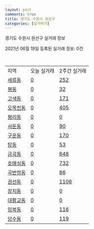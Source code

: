 ```yaml
---
layout: post
comments: true
title: 경기도 수원시 권선구
categories: [실거래가]
---
```


경기도 수원시 권선구 실거래 정보

2021년 06월 19일 등록된 실거래 정보: 0건

<script type="text/javascript">
  google.charts.load('current', {'packages':['corechart']});
  google.charts.setOnLoadCallback(drawChart);

  function drawChart() {
    var data = google.visualization.arrayToDataTable([['거래일', '매매', '전월세', '전매'], ['2021-02', 540, 365, 14], ['2021-03', 637, 470, 4], ['2021-04', 498, 503, 1], ['2021-05', 445, 312, 3], ['2021-06', 72, 115, 1]]);

    var options = {
      title: '최근 유형별 거래량 추이',
      legend: { position: 'bottom' }
    };

    var chart = new google.visualization.LineChart(document.getElementById('columnchart_material'));
    chart.draw(data, (options));
  }
</script>

<div id="columnchart_material" style="width: 450px; margin-left: -35px"></div>
<br>
<table class="sortable">
  <tr>
    <td>지역</td>
    <td>오늘 실거래</td>
    <td>2주간 실거래</td>
  </tr>

  
  <tr class="item">
    <td><a href="4111312600.html">세류동</a></td>
    <td><a href="4111312600.html">0</a></td>
    <td><a href="4111312600.html">252</a></td>
  </tr>
    

  <tr class="item">
    <td><a href="4111312700.html">평동</a></td>
    <td><a href="4111312700.html">0</a></td>
    <td><a href="4111312700.html">32</a></td>
  </tr>
    

  <tr class="item">
    <td><a href="4111312800.html">고색동</a></td>
    <td><a href="4111312800.html">0</a></td>
    <td><a href="4111312800.html">171</a></td>
  </tr>
    

  <tr class="item">
    <td><a href="4111312900.html">오목천동</a></td>
    <td><a href="4111312900.html">0</a></td>
    <td><a href="4111312900.html">405</a></td>
  </tr>
    

  <tr class="item">
    <td><a href="4111313000.html">평리동</a></td>
    <td><a href="4111313000.html">0</a></td>
    <td><a href="4111313000.html">0</a></td>
  </tr>
    

  <tr class="item">
    <td><a href="4111313100.html">서둔동</a></td>
    <td><a href="4111313100.html">0</a></td>
    <td><a href="4111313100.html">90</a></td>
  </tr>
    

  <tr class="item">
    <td><a href="4111313200.html">구운동</a></td>
    <td><a href="4111313200.html">0</a></td>
    <td><a href="4111313200.html">170</a></td>
  </tr>
    

  <tr class="item">
    <td><a href="4111313300.html">탑동</a></td>
    <td><a href="4111313300.html">0</a></td>
    <td><a href="4111313300.html">53</a></td>
  </tr>
    

  <tr class="item">
    <td><a href="4111313400.html">금곡동</a></td>
    <td><a href="4111313400.html">0</a></td>
    <td><a href="4111313400.html">648</a></td>
  </tr>
    

  <tr class="item">
    <td><a href="4111313500.html">호매실동</a></td>
    <td><a href="4111313500.html">0</a></td>
    <td><a href="4111313500.html">732</a></td>
  </tr>
    

  <tr class="item">
    <td><a href="4111313600.html">곡반정동</a></td>
    <td><a href="4111313600.html">0</a></td>
    <td><a href="4111313600.html">86</a></td>
  </tr>
    

  <tr class="item">
    <td><a href="4111313700.html">권선동</a></td>
    <td><a href="4111313700.html">0</a></td>
    <td><a href="4111313700.html">1106</a></td>
  </tr>
    

  <tr class="item">
    <td><a href="4111313800.html">장지동</a></td>
    <td><a href="4111313800.html">0</a></td>
    <td><a href="4111313800.html">0</a></td>
  </tr>
    

  <tr class="item">
    <td><a href="4111313900.html">대황교동</a></td>
    <td><a href="4111313900.html">0</a></td>
    <td><a href="4111313900.html">0</a></td>
  </tr>
    

  <tr class="item">
    <td><a href="4111314000.html">입북동</a></td>
    <td><a href="4111314000.html">0</a></td>
    <td><a href="4111314000.html">116</a></td>
  </tr>
    

  <tr class="item">
    <td><a href="4111314100.html">당수동</a></td>
    <td><a href="4111314100.html">0</a></td>
    <td><a href="4111314100.html">119</a></td>
  </tr>
    


</table>


    